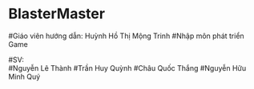# BlasterMaster

#Giáo viên hướng dẫn: Huỳnh Hồ Thị Mộng Trinh
#Nhập môn phát triển Game

#SV:	
	#Nguyễn Lê Thành
	#Trần Huy Quỳnh	
	#Châu Quốc Thắng
	#Nguyễn Hữu Minh Quý
	
	



